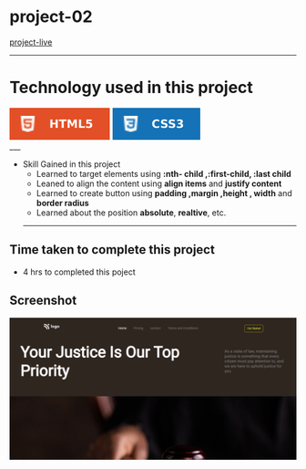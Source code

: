 # project-02 #
[project-live](https://fswd-project3.netlify.app)
   - - - -
 # Technology used in this project #
  ![html](./image/html.svg) ![css](./image/css.svg)  
    ___
* Skill Gained in this project
  * Learned to target elements using __:nth- child ,:first-child, :last child__
  *  Leaned to align the content using __align items__ and __justify content__
  * Learned to create button using __padding ,margin ,height , width__  and __border radius__
  * Learned about the position  __absolute__, __realtive__, etc.
   - - - -
 ## Time taken to complete this project ##
 * 4 hrs  to completed this poject
 
 ## Screenshot ##
 
 ![picture](./image/Screenshot.png)